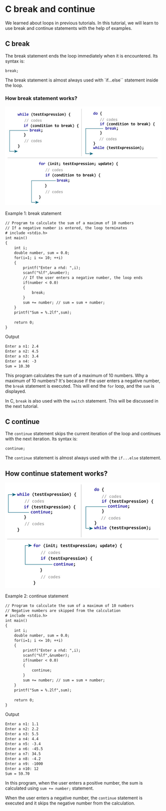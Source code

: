 # C break and continue

We learned about loops in previous tutorials. In this tutorial, we will learn to use break and continue statements with the help of examples.

## C break

The break statement ends the loop immediately when it is encountered. Its syntax is:

```
break;
```

The break statement is almost always used with `if...else`` statement inside the loop.

### How break statement works?

![Working of break statement](/images/c-break-statement-works.jpg)

Example 1: break statement
```
// Program to calculate the sum of a maximum of 10 numbers
// If a negative number is entered, the loop terminates
# include <stdio.h>
int main()
{
    int i;
    double number, sum = 0.0;
    for(i=1; i <= 10; ++i)
    {
        printf("Enter a n%d: ",i);
        scanf("%lf",&number);
        // If the user enters a negative number, the loop ends
        if(number < 0.0)
        {
            break;
        }
        sum += number; // sum = sum + number;
    }
    printf("Sum = %.2lf",sum);
    
    return 0;
}
```
Output
```
Enter a n1: 2.4
Enter a n2: 4.5
Enter a n3: 3.4
Enter a n4: -3
Sum = 10.30
```

This program calculates the sum of a maximum of 10 numbers. Why a maximum of 10 numbers? It's because if the user enters a negative number, the `break` statement is executed. This will end the `for` loop, and the `sum` is displayed.


In C, `break` is also used with the `switch` statement. This will be discussed in the next tutorial.

## C continue

The `continue` statement skips the current iteration of the loop and continues with the next iteration. Its syntax is:

```
continue;
```

The `continue` statement is almost always used with the `if...else` statement.

## How continue statement works?

![Working of continue statement in C programming](/images/c-continue-statement-works.jpg)

Example 2: continue statement
```
// Program to calculate the sum of a maximum of 10 numbers
// Negative numbers are skipped from the calculation
# include <stdio.h>
int main()
{
    int i;
    double number, sum = 0.0;
    for(i=1; i <= 10; ++i)
    {
        printf("Enter a n%d: ",i);
        scanf("%lf",&number);
        if(number < 0.0)
        {
            continue;
        }
        sum += number; // sum = sum + number;
    }
    printf("Sum = %.2lf",sum);
    
    return 0;
}
```
Output
```
Enter a n1: 1.1
Enter a n2: 2.2
Enter a n3: 5.5
Enter a n4: 4.4
Enter a n5: -3.4
Enter a n6: -45.5
Enter a n7: 34.5
Enter a n8: -4.2
Enter a n9: -1000
Enter a n10: 12
Sum = 59.70
```

In this program, when the user enters a positive number, the sum is calculated using `sum += number;` statement.

When the user enters a negative number, the `continue` statement is executed and it skips the negative number from the calculation.